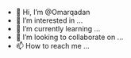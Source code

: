 - 👋 Hi, I’m @Omarqadan
- 👀 I’m interested in ...
- 🌱 I’m currently learning ...
- 💞️ I’m looking to collaborate on ...
- 📫 How to reach me ...

<!---
Omarqadan/Omarqadan is a ✨ special ✨ repository because its `README.md` (this file) appears on your GitHub profile.
You can click the Preview link to take a look at your changes.
--->
